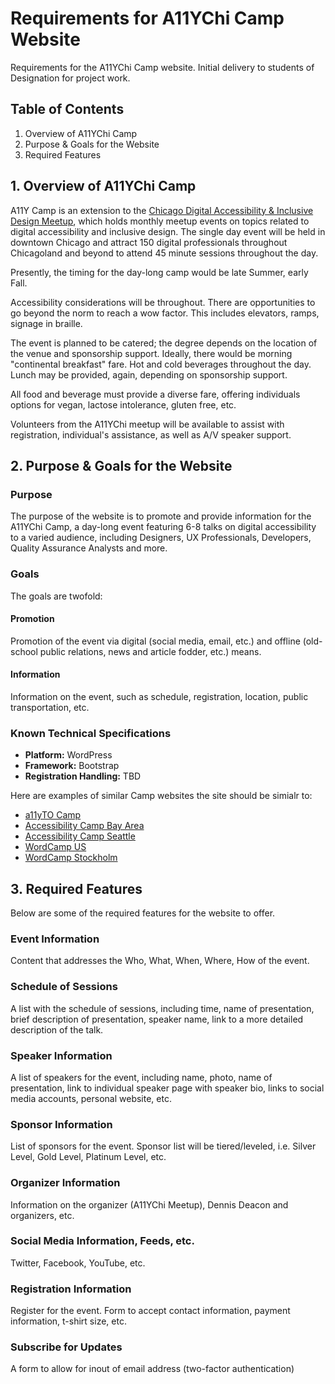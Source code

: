 # Requirements for A11YChi Camp Website
Requirements for the A11YChi Camp website. Initial delivery to students of Designation for project work.

## Table of Contents
1. Overview of A11YChi Camp
2. Purpose & Goals for the Website
3. Required Features

## 1. Overview of A11YChi Camp
A11Y Camp is an extension to the [Chicago Digital Accessibility & Inclusive Design Meetup](http://meetup.com/a11ychi), which holds monthly meetup events on topics related to digital accessibility and inclusive design. The single day event will be held in downtown Chicago and attract 150 digital professionals throughout Chicagoland and beyond to attend 45 minute sessions throughout the day.

Presently, the timing for the day-long camp would be late Summer, early Fall. 

Accessibility considerations will be throughout. There are opportunities to go beyond the norm to reach a wow factor. This includes elevators, ramps, signage in braille.

The event is planned to be catered; the degree depends on the location of the venue and sponsorship support. Ideally, there would be morning "continental breakfast" fare. Hot and cold beverages throughout the day. Lunch may be provided, again, depending on sponsorship support.

All food and beverage must provide a diverse fare, offering individuals options for vegan, lactose intolerance, gluten free, etc. 

Volunteers from the A11YChi meetup will be available to assist with registration, individual's assistance, as well as A/V speaker support.


## 2. Purpose & Goals for the Website
### Purpose
The purpose of the website is to promote and provide information for the A11YChi Camp, a day-long event featuring 6-8 talks on digital accessibility to a varied audience, including Designers, UX Professionals, Developers, Quality Assurance Analysts and more.

### Goals
The goals are twofold:
#### Promotion
Promotion of the event via digital (social media, email, etc.) and offline (old-school public relations, news and article fodder, etc.) means.

#### Information
Information on the event, such as schedule, registration, location, public transportation, etc.

### Known Technical Specifications
* **Platform:** WordPress
* **Framework:** Bootstrap
* **Registration Handling:** TBD


Here are examples of similar Camp websites the site should be simialr to:
* [a11yTO Camp](http://www.accessibilitycampto.org/)
* [Accessibility Camp Bay Area](http://www.accessibilitycampbay.org/)
* [Accessibility Camp Seattle](http://accessibilitycampseattle.org/)
* [WordCamp US](https://2017.us.wordcamp.org/)
* [WordCamp Stockholm](https://2017.stockholm.wordcamp.org/)


## 3. Required Features
Below are some of the required features for the website to offer.
### Event Information
Content that addresses the Who, What, When, Where, How of the event.

### Schedule of Sessions
A list with the schedule of sessions, including time, name of presentation, brief description of presentation, speaker name, link to a more detailed description of the talk.

### Speaker Information
A list of speakers for the event, including name, photo, name of presentation, link to individual speaker page with speaker bio, links to social media accounts, personal website, etc.

### Sponsor Information
List of sponsors for the event. Sponsor list will be tiered/leveled, i.e. Silver Level, Gold Level, Platinum Level, etc.

### Organizer Information
Information on the organizer (A11YChi Meetup), Dennis Deacon and organizers, etc.

### Social Media Information, Feeds, etc.
Twitter, Facebook, YouTube, etc.

### Registration Information
Register for the event. Form to accept contact information, payment information, t-shirt size, etc.

### Subscribe for Updates
A form to allow for inout of email address (two-factor authentication)
